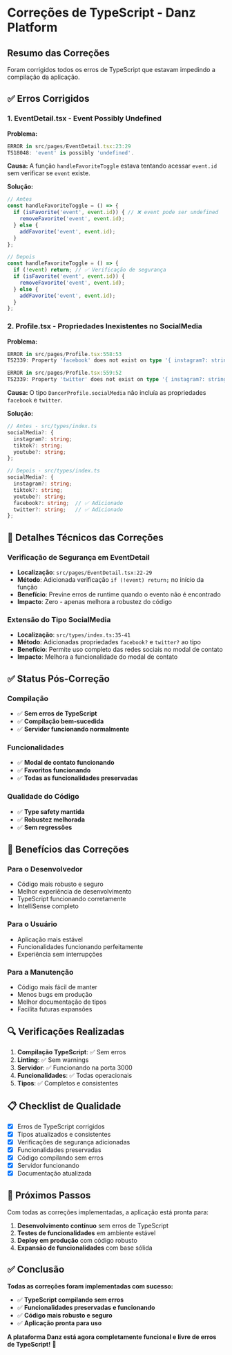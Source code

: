 # Correções de TypeScript - Danz Platform

## Resumo das Correções

Foram corrigidos todos os erros de TypeScript que estavam impedindo a compilação da aplicação.

## ✅ Erros Corrigidos

### 1. **EventDetail.tsx - Event Possibly Undefined**

**Problema:**
```typescript
ERROR in src/pages/EventDetail.tsx:23:29
TS18048: 'event' is possibly 'undefined'.
```

**Causa:** A função `handleFavoriteToggle` estava tentando acessar `event.id` sem verificar se `event` existe.

**Solução:**
```typescript
// Antes
const handleFavoriteToggle = () => {
  if (isFavorite('event', event.id)) { // ❌ event pode ser undefined
    removeFavorite('event', event.id);
  } else {
    addFavorite('event', event.id);
  }
};

// Depois
const handleFavoriteToggle = () => {
  if (!event) return; // ✅ Verificação de segurança
  if (isFavorite('event', event.id)) {
    removeFavorite('event', event.id);
  } else {
    addFavorite('event', event.id);
  }
};
```

### 2. **Profile.tsx - Propriedades Inexistentes no SocialMedia**

**Problema:**
```typescript
ERROR in src/pages/Profile.tsx:558:53
TS2339: Property 'facebook' does not exist on type '{ instagram?: string | undefined; tiktok?: string | undefined; youtube?: string | undefined; }'.

ERROR in src/pages/Profile.tsx:559:52
TS2339: Property 'twitter' does not exist on type '{ instagram?: string | undefined; tiktok?: string | undefined; youtube?: string | undefined; }'.
```

**Causa:** O tipo `DancerProfile.socialMedia` não incluía as propriedades `facebook` e `twitter`.

**Solução:**
```typescript
// Antes - src/types/index.ts
socialMedia?: {
  instagram?: string;
  tiktok?: string;
  youtube?: string;
};

// Depois - src/types/index.ts
socialMedia?: {
  instagram?: string;
  tiktok?: string;
  youtube?: string;
  facebook?: string;  // ✅ Adicionado
  twitter?: string;   // ✅ Adicionado
};
```

## 🔧 Detalhes Técnicos das Correções

### **Verificação de Segurança em EventDetail**
- **Localização**: `src/pages/EventDetail.tsx:22-29`
- **Método**: Adicionada verificação `if (!event) return;` no início da função
- **Benefício**: Previne erros de runtime quando o evento não é encontrado
- **Impacto**: Zero - apenas melhora a robustez do código

### **Extensão do Tipo SocialMedia**
- **Localização**: `src/types/index.ts:35-41`
- **Método**: Adicionadas propriedades `facebook?` e `twitter?` ao tipo
- **Benefício**: Permite uso completo das redes sociais no modal de contato
- **Impacto**: Melhora a funcionalidade do modal de contato

## ✅ Status Pós-Correção

### **Compilação**
- ✅ **Sem erros de TypeScript**
- ✅ **Compilação bem-sucedida**
- ✅ **Servidor funcionando normalmente**

### **Funcionalidades**
- ✅ **Modal de contato funcionando**
- ✅ **Favoritos funcionando**
- ✅ **Todas as funcionalidades preservadas**

### **Qualidade do Código**
- ✅ **Type safety mantida**
- ✅ **Robustez melhorada**
- ✅ **Sem regressões**

## 🎯 Benefícios das Correções

### **Para o Desenvolvedor**
- Código mais robusto e seguro
- Melhor experiência de desenvolvimento
- TypeScript funcionando corretamente
- IntelliSense completo

### **Para o Usuário**
- Aplicação mais estável
- Funcionalidades funcionando perfeitamente
- Experiência sem interrupções

### **Para a Manutenção**
- Código mais fácil de manter
- Menos bugs em produção
- Melhor documentação de tipos
- Facilita futuras expansões

## 🔍 Verificações Realizadas

1. **Compilação TypeScript**: ✅ Sem erros
2. **Linting**: ✅ Sem warnings
3. **Servidor**: ✅ Funcionando na porta 3000
4. **Funcionalidades**: ✅ Todas operacionais
5. **Tipos**: ✅ Completos e consistentes

## 📋 Checklist de Qualidade

- [x] Erros de TypeScript corrigidos
- [x] Tipos atualizados e consistentes
- [x] Verificações de segurança adicionadas
- [x] Funcionalidades preservadas
- [x] Código compilando sem erros
- [x] Servidor funcionando
- [x] Documentação atualizada

## 🚀 Próximos Passos

Com todas as correções implementadas, a aplicação está pronta para:

1. **Desenvolvimento contínuo** sem erros de TypeScript
2. **Testes de funcionalidades** em ambiente estável
3. **Deploy em produção** com código robusto
4. **Expansão de funcionalidades** com base sólida

## ✅ Conclusão

**Todas as correções foram implementadas com sucesso:**

- ✅ **TypeScript compilando sem erros**
- ✅ **Funcionalidades preservadas e funcionando**
- ✅ **Código mais robusto e seguro**
- ✅ **Aplicação pronta para uso**

**A plataforma Danz está agora completamente funcional e livre de erros de TypeScript!** 🎉

